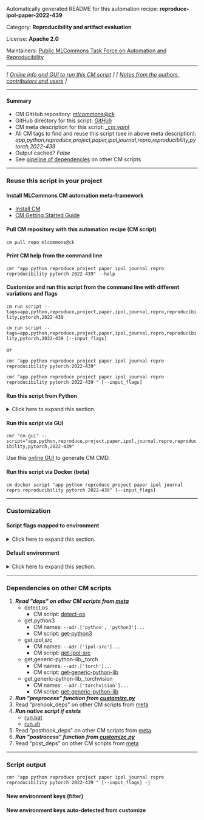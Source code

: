 Automatically generated README for this automation recipe: **reproduce-ipol-paper-2022-439**

Category: **Reproducibility and artifact evaluation**

License: **Apache 2.0**

Maintainers: [Public MLCommons Task Force on Automation and Reproducibility](https://github.com/mlcommons/ck/blob/master/docs/taskforce.md)

---
*[ [Online info and GUI to run this CM script](https://access.cknowledge.org/playground/?action=scripts&name=reproduce-ipol-paper-2022-439,f9b9e5bd65e34e4f) ] [ [Notes from the authors, contributors and users](README-extra.md) ]*

---
#### Summary

* CM GitHub repository: *[mlcommons@ck](https://github.com/mlcommons/ck/tree/dev/cm-mlops)*
* GitHub directory for this script: *[GitHub](https://github.com/mlcommons/ck/tree/dev/cm-mlops/script/reproduce-ipol-paper-2022-439)*
* CM meta description for this script: *[_cm.yaml](_cm.yaml)*
* All CM tags to find and reuse this script (see in above meta description): *app,python,reproduce,project,paper,ipol,journal,repro,reproducibility,pytorch,2022-439*
* Output cached? *False*
* See [pipeline of dependencies](#dependencies-on-other-cm-scripts) on other CM scripts


---
### Reuse this script in your project

#### Install MLCommons CM automation meta-framework

* [Install CM](https://access.cknowledge.org/playground/?action=install)
* [CM Getting Started Guide](https://github.com/mlcommons/ck/blob/master/docs/getting-started.md)

#### Pull CM repository with this automation recipe (CM script)

```cm pull repo mlcommons@ck```

#### Print CM help from the command line

````cmr "app python reproduce project paper ipol journal repro reproducibility pytorch 2022-439" --help````

#### Customize and run this script from the command line with different variations and flags

`cm run script --tags=app,python,reproduce,project,paper,ipol,journal,repro,reproducibility,pytorch,2022-439`

`cm run script --tags=app,python,reproduce,project,paper,ipol,journal,repro,reproducibility,pytorch,2022-439 [--input_flags]`

*or*

`cmr "app python reproduce project paper ipol journal repro reproducibility pytorch 2022-439"`

`cmr "app python reproduce project paper ipol journal repro reproducibility pytorch 2022-439 " [--input_flags]`


#### Run this script from Python

<details>
<summary>Click here to expand this section.</summary>

```python

import cmind

r = cmind.access({'action':'run'
                  'automation':'script',
                  'tags':'app,python,reproduce,project,paper,ipol,journal,repro,reproducibility,pytorch,2022-439'
                  'out':'con',
                  ...
                  (other input keys for this script)
                  ...
                 })

if r['return']>0:
    print (r['error'])

```

</details>


#### Run this script via GUI

```cmr "cm gui" --script="app,python,reproduce,project,paper,ipol,journal,repro,reproducibility,pytorch,2022-439"```

Use this [online GUI](https://cKnowledge.org/cm-gui/?tags=app,python,reproduce,project,paper,ipol,journal,repro,reproducibility,pytorch,2022-439) to generate CM CMD.

#### Run this script via Docker (beta)

`cm docker script "app python reproduce project paper ipol journal repro reproducibility pytorch 2022-439" [--input_flags]`

___
### Customization


#### Script flags mapped to environment
<details>
<summary>Click here to expand this section.</summary>

* `--image1=value`  &rarr;  `CM_IMAGE_1=value`
* `--image2=value`  &rarr;  `CM_IMAGE_2=value`

**Above CLI flags can be used in the Python CM API as follows:**

```python
r=cm.access({... , "image1":...}
```

</details>

#### Default environment

<details>
<summary>Click here to expand this section.</summary>

These keys can be updated via `--env.KEY=VALUE` or `env` dictionary in `@input.json` or using script flags.


</details>

___
### Dependencies on other CM scripts


  1. ***Read "deps" on other CM scripts from [meta](https://github.com/mlcommons/ck/tree/dev/cm-mlops/script/reproduce-ipol-paper-2022-439/_cm.yaml)***
     * detect,os
       - CM script: [detect-os](https://github.com/mlcommons/ck/tree/master/cm-mlops/script/detect-os)
     * get,python3
       * CM names: `--adr.['python', 'python3']...`
       - CM script: [get-python3](https://github.com/mlcommons/ck/tree/master/cm-mlops/script/get-python3)
     * get,ipol,src
       * CM names: `--adr.['ipol-src']...`
       - CM script: [get-ipol-src](https://github.com/mlcommons/ck/tree/master/cm-mlops/script/get-ipol-src)
     * get,generic-python-lib,_torch
       * CM names: `--adr.['torch']...`
       - CM script: [get-generic-python-lib](https://github.com/mlcommons/ck/tree/master/cm-mlops/script/get-generic-python-lib)
     * get,generic-python-lib,_torchvision
       * CM names: `--adr.['torchvision']...`
       - CM script: [get-generic-python-lib](https://github.com/mlcommons/ck/tree/master/cm-mlops/script/get-generic-python-lib)
  1. ***Run "preprocess" function from [customize.py](https://github.com/mlcommons/ck/tree/dev/cm-mlops/script/reproduce-ipol-paper-2022-439/customize.py)***
  1. Read "prehook_deps" on other CM scripts from [meta](https://github.com/mlcommons/ck/tree/dev/cm-mlops/script/reproduce-ipol-paper-2022-439/_cm.yaml)
  1. ***Run native script if exists***
     * [run.bat](https://github.com/mlcommons/ck/tree/dev/cm-mlops/script/reproduce-ipol-paper-2022-439/run.bat)
     * [run.sh](https://github.com/mlcommons/ck/tree/dev/cm-mlops/script/reproduce-ipol-paper-2022-439/run.sh)
  1. Read "posthook_deps" on other CM scripts from [meta](https://github.com/mlcommons/ck/tree/dev/cm-mlops/script/reproduce-ipol-paper-2022-439/_cm.yaml)
  1. ***Run "postrocess" function from [customize.py](https://github.com/mlcommons/ck/tree/dev/cm-mlops/script/reproduce-ipol-paper-2022-439/customize.py)***
  1. Read "post_deps" on other CM scripts from [meta](https://github.com/mlcommons/ck/tree/dev/cm-mlops/script/reproduce-ipol-paper-2022-439/_cm.yaml)

___
### Script output
`cmr "app python reproduce project paper ipol journal repro reproducibility pytorch 2022-439 " [--input_flags] -j`
#### New environment keys (filter)

#### New environment keys auto-detected from customize
